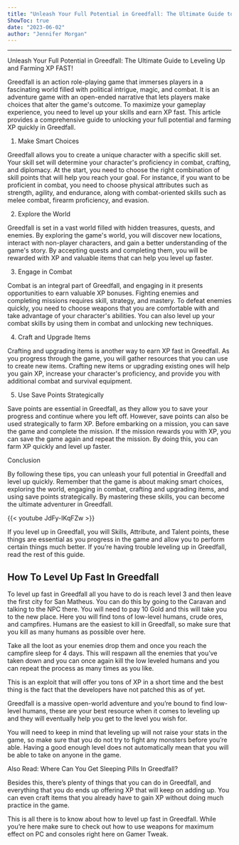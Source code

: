 ```yaml
---
title: "Unleash Your Full Potential in Greedfall: The Ultimate Guide to Leveling Up and Farming XP FAST!"
ShowToc: true 
date: "2023-06-02"
author: "Jennifer Morgan"
---
```

*****
Unleash Your Full Potential in Greedfall: The Ultimate Guide to Leveling Up and Farming XP FAST!

Greedfall is an action role-playing game that immerses players in a fascinating world filled with political intrigue, magic, and combat. It is an adventure game with an open-ended narrative that lets players make choices that alter the game's outcome. To maximize your gameplay experience, you need to level up your skills and earn XP fast. This article provides a comprehensive guide to unlocking your full potential and farming XP quickly in Greedfall.

1. Make Smart Choices

Greedfall allows you to create a unique character with a specific skill set. Your skill set will determine your character's proficiency in combat, crafting, and diplomacy. At the start, you need to choose the right combination of skill points that will help you reach your goal. For instance, if you want to be proficient in combat, you need to choose physical attributes such as strength, agility, and endurance, along with combat-oriented skills such as melee combat, firearm proficiency, and evasion.

2. Explore the World

Greedfall is set in a vast world filled with hidden treasures, quests, and enemies. By exploring the game's world, you will discover new locations, interact with non-player characters, and gain a better understanding of the game's story. By accepting quests and completing them, you will be rewarded with XP and valuable items that can help you level up faster.

3. Engage in Combat

Combat is an integral part of Greedfall, and engaging in it presents opportunities to earn valuable XP bonuses. Fighting enemies and completing missions requires skill, strategy, and mastery. To defeat enemies quickly, you need to choose weapons that you are comfortable with and take advantage of your character's abilities. You can also level up your combat skills by using them in combat and unlocking new techniques.

4. Craft and Upgrade Items

Crafting and upgrading items is another way to earn XP fast in Greedfall. As you progress through the game, you will gather resources that you can use to create new items. Crafting new items or upgrading existing ones will help you gain XP, increase your character's proficiency, and provide you with additional combat and survival equipment.

5. Use Save Points Strategically

Save points are essential in Greedfall, as they allow you to save your progress and continue where you left off. However, save points can also be used strategically to farm XP. Before embarking on a mission, you can save the game and complete the mission. If the mission rewards you with XP, you can save the game again and repeat the mission. By doing this, you can farm XP quickly and level up faster.

Conclusion

By following these tips, you can unleash your full potential in Greedfall and level up quickly. Remember that the game is about making smart choices, exploring the world, engaging in combat, crafting and upgrading items, and using save points strategically. By mastering these skills, you can become the ultimate adventurer in Greedfall.

{{< youtube JdFy-IKqFZw >}} 



If you level up in Greedfall, you will Skills, Attribute, and Talent points, these things are essential as you progress in the game and allow you to perform certain things much better. If you’re having trouble leveling up in Greedfall, read the rest of this guide.
 
## How To Level Up Fast In Greedfall
 
To level up fast in Greedfall all you have to do is reach level 3 and then leave the first city for San Matheus. You can do this by going to the Caravan and talking to the NPC there. You will need to pay 10 Gold and this will take you to the new place. Here you will find tons of low-level humans, crude ores, and campfires. Humans are the easiest to kill in Greedfall, so make sure that you kill as many humans as possible over here.
 
Take all the loot as your enemies drop them and once you reach the campfire sleep for 4 days. This will respawn all the enemies that you’ve taken down and you can once again kill the low leveled humans and you can repeat the process as many times as you like.
 

 
This is an exploit that will offer you tons of XP in a short time and the best thing is the fact that the developers have not patched this as of yet.
 
Greedfall is a massive open-world adventure and you’re bound to find low-level humans, these are your best resource when it comes to leveling up and they will eventually help you get to the level you wish for.
 
You will need to keep in mind that leveling up will not raise your stats in the game, so make sure that you do not try to fight any monsters before you’re able. Having a good enough level does not automatically mean that you will be able to take on anyone in the game.
 
Also Read: Where Can You Get Sleeping Pills In Greedfall?
 
Besides this, there’s plenty of things that you can do in Greedfall, and everything that you do ends up offering XP that will keep on adding up. You can even craft items that you already have to gain XP without doing much practice in the game.
 
This is all there is to know about how to level up fast in Greedfall. While you’re here make sure to check out how to use weapons for maximum effect on PC and consoles right here on Gamer Tweak.




